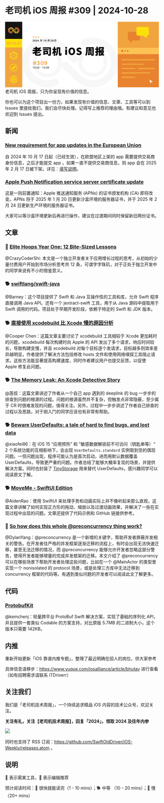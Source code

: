 # 老司机 iOS 周报 #309 | 2024-10-28

![ios-weekly](https://github.com/SwiftOldDriver/iOS-Weekly/blob/master/assets/weekly-header/309.jpg?raw=true)
老司机 iOS 周报，只为你呈现有价值的信息。

你也可以为这个项目出一份力，如果发现有价值的信息、文章、工具等可以到 Issues 里提给我们，我们会尽快处理。记得写上推荐的理由哦。有建议和意见也欢迎到 Issues 提出。

## 新闻

### [New requirement for app updates in the European Union](https://developer.apple.com/news/?id=yfacfeal)

自 2024 年 10 月 17 日起（已经生效），在欧盟地区上架的 app 需要提供交易商身份信息，之后才能提交 app 。如果一直不提供交易商信息，则 app 会在 2025 年 2 月 17 日被下架。详见：[填写说明](https://developer.apple.com/help/app-store-connect/manage-compliance-information/manage-european-union-digital-services-act-trader-requirements/)。


### [Apple Push Notification service server certificate update](https://developer.apple.com/news/?id=09za8wzy)

这是一则前置通知：Apple 推送通知服务 (APNs) 的证书颁发机构 (CA) 即将改变。APNs 将于 2025 年 1 月 20 日更新沙盒环境的服务器证书，并于 2025 年 2 月 24 日更新生产环境的服务器证书。

大家可以等沙盒环境更新后再进行操作，建议在过渡期间同时保留新旧两份证书。

## 文章

### 🐢 [Elite Hoops Year One: 12 Bite-Sized Lessons](https://www.swiftjectivec.com/elite-hoops-gaining-users-as-an-indie-app-with-paid-ads-and-lessons-learned/)

@CrazyCoderShi: 本文是一个独立开发者关于应用增长过程的思考，从初始的少量付费用户开始到市场分析思考共 12 条，可谓字字珠玑，对于正处于独立开发中的同学来说有不小的借鉴意义。

### 🐕 [swiftlang/swift-java](https://github.com/swiftlang/swift-java)

@Barney：这个项目提供了 Swift 和 Java 互操作性的工具和库，允许 Swift 程序直接调用 Java API。还有一个 jextract-swift 工具，用于从 Java 源码中提取用于 Swift 调用的代码。项目处于早期开发阶段，依赖于特定的 Swift 和 JDK 版本。

### 🐕 [直接使用 xcodebuild 比 Xcode 慢的原因分析](https://github.com/wojciech-kulik/xcodebuild.nvim/issues/201#issuecomment-2423828065)

@Cooper Chen：这篇文章主要讨论了 xcodebuild 工具相较于 Xcode 更加耗时的问题，xcodebuild 每次构建时向 Apple 的 API 发出了多个请求，响应时间较长，导致构建变慢，并且 xcodebuild 对每个目标逐个发请求，目标越多则效率差异越明显，作者提供了解决方法包括修改 hosts 文件和使用网络嗅探工具阻止请求。这些方法能显著提高构建速度，同时作者建议用户也提交反馈，以促使 Apple 修复此问题。


### 🐕 [The Memory Leak: An Xcode Detective Story](https://www.emergetools.com/blog/posts/the-memory-leak-an-xcode-detective-story)

@莲叔：这篇文章讲述了作者从一个自己 app 遇到的 deeplink 的 bug 一步步的排查到问题的根源的过程。问题的根源虽然并不复杂，但触发点非常隐蔽，至少属于 CR 时很难发现的问题，值得关注。另外，过程中一步步讲述了作者自己排查的过程以及思路，对于刚入门的同学应该也有非常有帮助。


### 🐕 [Beware UserDefaults: a tale of hard to find bugs, and lost data](https://christianselig.com/2024/10/beware-userdefaults/)

@xiaofei86：在 iOS 15 “应用预热” 和 ”敏感数据解锁前不可访问（钥匙串等）“ 2 个系统功能的互相影响下，会出现 `UserDefaults.standard` 实例取到空的偶现问题。一但问题出现，程序可能认为是首次启动，进而用默认数据覆盖 UserDefaults，导致更严重的问题。作者总结了能够大概率复现的场景，并提供解决方案。同时也封装了 [TinyStorage](https://github.com/christianselig/TinyStorage) 用来替代 UserDefaults，感兴趣同学可以阅读原文了解。

### 🐕 [MoveMe - SwiftUI Edition](https://whackylabs.com/swift/swiftui/ios/animation/2024/09/12/moveme-swiftui-edition/)

@AidenRao：使用 SwiftUI 来处理手势和动画实际上并不像听起来那么直观，这篇文章讲解了如何实现正方形的拖动、缩放以及过渡动画效果，并解决了一些在实现过程中出现的问题。文章还提供了代码示例和 GitHub 链接供参考。

### 🐎 [So how does this whole @preconcurrency thing work?](https://www.massicotte.org/preconcurrency)

@DylanYang：@preconcurrency 是一个新增的关键字，帮助开发者屏蔽并发相关的警告。在开发者往严格的并发框架逐渐迁移的流程上，有时会出现无法快速迁移，甚至无法迁移的情况，而 @preconcurrency 能够允许开发者忽略这部分警告，使得开发者能够增量的完成并发框架的迁移。本文介绍了 @preconcurrency 可以在哪些场景下帮助开发者处理这些问题，比如在一个 @MainActor 的类型里实现一个 nonisolated 的 protocol 场景，或是处理三方库中无法迁移到 concurrency 框架的代码等。有遇到类似问题的开发者可以阅读此文了解更多。

## 代码

### [ProtobufKit](https://github.com/OpenSwiftUIProject/ProtobufKit)

@kemchenj：轻量跨平台 ProtoBuf Swift 解决方案，实现了基础的序列化 API，并且提供一套类似 Codable 的方案支持，对比原版 5.7MB 的二进制大小，这个版本只需要 142KB。

## 内推

重新开始更新「iOS 靠谱内推专题」，整理了最近明确在招人的岗位，供大家参考

具体信息请移步：https://www.yuque.com/iosalliance/article/bhutav 进行查看（如有招聘需求请联系 iTDriverr）

## 关注我们

我们是「老司机技术周报」，一个持续追求精品 iOS 内容的技术公众号，欢迎关注。

**关注有礼，关注【老司机技术周报】，回复「2024」，领取 2024 及往年内参**

![](https://github.com/SwiftOldDriver/iOS-Weekly/blob/master/assets/qrcode_for_wechat.jpg?raw=true)

同时也支持了 RSS 订阅：https://github.com/SwiftOldDriver/iOS-Weekly/releases.atom 。

## 说明

🚧 表示需某工具，🌟 表示编辑推荐

预计阅读时间：🐎 很快就能读完（1 - 10 mins）；🐕 中等 （10 - 20 mins）；🐢 慢（20+ mins）
